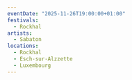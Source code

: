```yaml
---
eventDate: "2025-11-26T19:00:00+01:00"
festivals:
  - Rockhal
artists:
  - Sabaton
locations:
  - Rockhal
  - Esch-sur-Alzzette
  - Luxembourg
---
```

